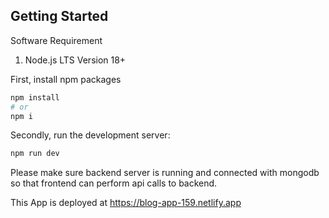 
## Getting Started

Software Requirement

1) Node.js LTS Version 18+

First, install npm packages
```bash
npm install
# or
npm i
```


Secondly, run the development server:

```bash
npm run dev
```

Please make sure backend server is running and connected with mongodb
so that frontend can perform api calls to backend.

This App is deployed at https://blog-app-159.netlify.app